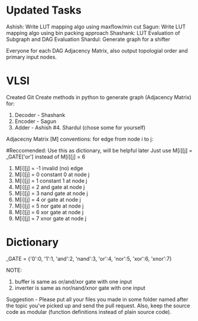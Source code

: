 # Updated Tasks
Ashish: Write LUT mapping algo using maxflow/min cut
Sagun: Write LUT mapping algo using bin packing approach
Shashank: LUT Evaluation of Subgraph and DAG Evaluation
Shardul: Generate graph for a shifter 

Everyone for each DAG Adjacency Matrix, also output topologial order and primary input nodes.

# VLSI
Created Git
Create methods in python to generate graph (Adjacency Matrix) for:
1. Decoder - Shashank
2. Encoder - Sagun
3. Adder - Ashish
#4. Shardul (chose some for yourself)

Adjacecny Matrix [M] conventions:
for edge from node i to j:

#Reccomended: Use this as dictionary, will be helpful later
Just use M[i][j] = _GATE['or'] instead of M[i][j] = 6

1. M[i][j] = -1 invalid (no) edge
2. M[i][j] = 0 constant 0 at node j
3. M[i][j] = 1 constant 1 at node j
4. M[i][j] = 2 and gate at node j
5. M[i][j] = 3 nand gate at node j
6. M[i][j] = 4 or gate at node j
7. M[i][j] = 5 nor gate at node j
8. M[i][j] = 6 xor gate at node j
9. M[i][j] = 7 xnor gate at node j

# Dictionary
_GATE = {'0':0,
         '1':1,
         'and':2,
         'nand':3,
         'or':4,
         'nor':5,
         'xor':6,
         'xnor':7}

NOTE:
1. buffer is same as or/and/xor gate with one input
2. inverter is same as nor/nand/xnor gate with one input

Suggestion - Please put all your files you made in some folder named after the topic you've picked up and send the pull request. Also, keep the source code as modular (function definitions instead of plain source code).
